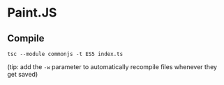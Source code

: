 Paint.JS
========

Compile
-------
    tsc --module commonjs -t ES5 index.ts

(tip: add the `-w` parameter to automatically recompile files whenever they get saved)
